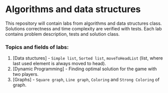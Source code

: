 # Algorithms and data structures #
This repository will contain labs from algorithms and data structures class. Solutions correctness and time complexity are verified with tests. Each lab contains problem description, tests and solution class.
### Topics and fields of labs: ###
1. [Data stuctures] - `Simple list`, `Sorted list`, `moveToHeadList` (list, where last used element is always moved to head).
2. [Dynamic Programming] - Finding optimal solution for the game with two players.
3. [Graphs] - `Square graph`, `Line graph`, `Coloring` and `Strong Coloring` of graph.
